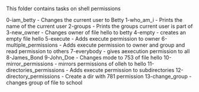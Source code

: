 This folder contains tasks on shell permissions

0-iam_betty - Changes the current user to Betty
1-who_am_i - Prints the name of the current user
2-groups - Prints the groups current user is part of
3-new_owner - Changes owner of file hello to betty
4-empty - creates an empty file hello
5-execute - Adds execute permission to owner
6-multiple_permissions - Adds execute permission to owner and group and read permission to others
7-everybody - gives aexecution permission to all
8-James_Bond
9-John_Doe - Changes mode to 753 of file hello
10-mirror_permissions - mirrors permissions of olleh to hello
11-directories_permissions - Adds execute permission to subdirectories
12-directory_permissions - Create a dir with 781 permission
13-change_group - changes group of file to school
